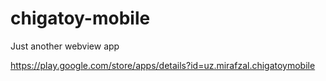 # chigatoy-mobile

Just another webview app

https://play.google.com/store/apps/details?id=uz.mirafzal.chigatoymobile
